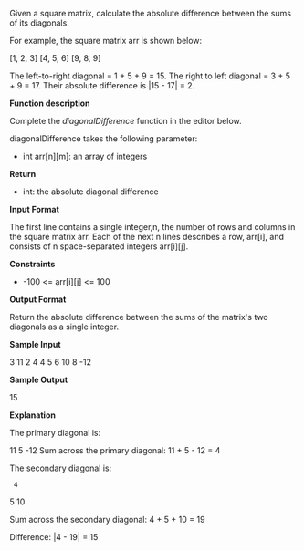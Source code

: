 Given a square matrix, calculate the absolute difference between the sums of its diagonals.

For example, the square matrix arr is shown below:

[1, 2, 3]
[4, 5, 6]
[9, 8, 9]

The left-to-right diagonal = 1 + 5 + 9 = 15. The right to left diagonal = 3 + 5 + 9 = 17. Their absolute difference is |15 - 17| = 2.

**Function description**

Complete the *diagonalDifference* function in the editor below.

diagonalDifference takes the following parameter:

- int arr[n][m]: an array of integers

**Return**

- int: the absolute diagonal difference

**Input Format**

The first line contains a single integer,n, the number of rows and columns in the square matrix arr.
Each of the next n lines describes a row, arr[i], and consists of n  space-separated integers arr[i][j].

**Constraints**

- -100 <= arr[i][j] <= 100

**Output Format**

Return the absolute difference between the sums of the matrix's two diagonals as a single integer.

**Sample Input**

3
11 2 4
4 5 6
10 8 -12

**Sample Output**

15

**Explanation**

The primary diagonal is:

11
   5
     -12
Sum across the primary diagonal: 11 + 5 - 12 = 4

The secondary diagonal is:

     4
   5
10

Sum across the secondary diagonal: 4 + 5 + 10 = 19

Difference: |4 - 19| = 15
